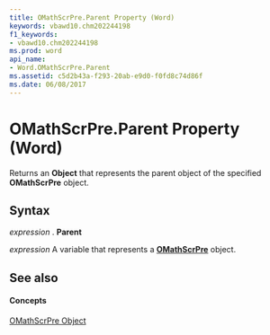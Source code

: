 ```yaml
---
title: OMathScrPre.Parent Property (Word)
keywords: vbawd10.chm202244198
f1_keywords:
- vbawd10.chm202244198
ms.prod: word
api_name:
- Word.OMathScrPre.Parent
ms.assetid: c5d2b43a-f293-20ab-e9d0-f0fd8c74d86f
ms.date: 06/08/2017
---
```



# OMathScrPre.Parent Property (Word)

Returns an **Object** that represents the parent object of the specified **OMathScrPre** object.


## Syntax

 _expression_ . **Parent**

 _expression_ A variable that represents a **[OMathScrPre](omathscrpre-object-word.md)** object.


## See also


#### Concepts


[OMathScrPre Object](omathscrpre-object-word.md)

